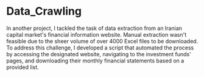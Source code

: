 # Data_Crawling
In another project, I tackled the task of data extraction from an Iranian capital market's financial information website. Manual extraction wasn't feasible due to the sheer volume of over 4000 Excel files to be downloaded. To address this challenge, I developed a script that automated the process by accessing the designated website, navigating to the investment funds' pages, and downloading their monthly financial statements based on a provided list.




